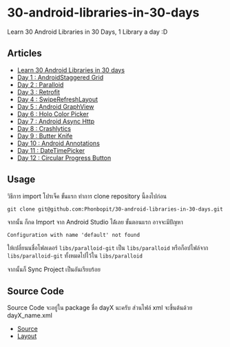 30-android-libraries-in-30-days
===============================

Learn 30 Android Libraries in 30 Days, 1 Library a day :D

## Articles

- [Learn 30 Android Libraries in 30 days](http://devahoy.com/2014/07/30-android-libraries-in-30-days/)
- [Day 1 : AndroidStaggered Grid](http://devahoy.com/2014/07/day-1-android-staggeredgrid/) 
- [Day 2 : Paralloid](http://devahoy.com/2014/07/day-2-learn-paralloid/)
- [Day 3 : Retrofit](http://devahoy.com/2014/07/day-3-learn-retrofit/)
- [Day 4 : SwipeRefreshLayout](http://devahoy.com/2014/07/day-4-learn-swipe-refresh-layout/)
- [Day 5 : Android GraphView](http://devahoy.com/2014/07/day-5-learn-android-graphview/)
- [Day 6 : Holo Color Picker](http://devahoy.com/2014/07/day-6-learn-holo-color-picker/)
- [Day 7 : Android Async Http](http://devahoy.com/2014/07/day-7-learn-android-async-http/)
- [Day 8 : Crashlytics](http://devahoy.com/2014/07/day-8-try-crashlytics/)  
- [Day 9 : Butter Knife](http://devahoy.com/2014/07/day-9-learn-butter-knife/)
- [Day 10 : Android Annotations](http://devahoy.com/2014/07/day-10-learn-android-annotations/)
- [Day 11 : DateTimePicker](http://devahoy.com/2014/07/day-11-learn-datetimepicker/)
- [Day 12 : Circular Progress Button](http://devahoy.com/2014/07/day-12-learn-circular-progress-button/)

## Usage

วิธีการ import โปรเจ็ค ขั้นแรก ทำการ clone repository นี้ลงไปก่อน

    git clone git@github.com:Phonbopit/30-android-libraries-in-30-days.git

จากนั้น ก็กด Import จาก Android Studio ได้้เลย ขั้นตอนแรก อาจจะมีปัญหา 

    Configuration with name 'default' not found

ให้เปลี่ยนนชื่อโฟลเดอร์ `libs/paralloid-git` เป็น `libs/paralloid` หรือก็อปไฟล์จาก `libs/paralloid-git` ทั้งหมดไปไว้ใน `libs/paralloid` 

จากนั้นก็ Sync Project เป็นอันเรียบร้อย

## Source Code

Source Code จะอยู่ใน package ชื่อ dayX นะครับ  ส่วนไฟล์ xml จะขึ้นต้นด้วย dayX_name.xml


- [Source](app/src/main/java/com/devahoy/learn30androidlibraries)
- [Layout](https://github.com/Phonbopit/30-android-libraries-in-30-days/tree/master/app/src/main/res/layout)
